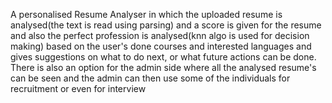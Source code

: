 A personalised Resume Analyser in which the uploaded resume is analysed(the text is read using parsing) and a score is given for the resume
and also the perfect profession is analysed(knn algo is used for decision making) based on the user's done courses and interested languages and gives suggestions on what to do next,
or what future actions can be done. There is also an option for the admin side where all the analysed resume's can be seen and the admin can then use some of the 
individuals for recruitment or even for interview
